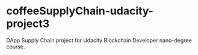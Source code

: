 # coffeeSupplyChain-udacity-project3
DApp Supply Chain project for Udacity Blockchain Developer nano-degree course.
